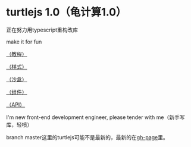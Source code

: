# turtlejs 1.0（龟计算1.0）

正在努力用typescript重构改库

make it for fun

[（教程）](http://make-in-china.github.io/turtlejs/course/)

[（样式）](http://make-in-china.github.io/turtlejs/style/)

[（沙盒）](http://make-in-china.github.io/turtlejs/sandbox/)

[（组件）](http://make-in-china.github.io/turtlejs/part/)

[（API）](http://make-in-china.github.io/turtlejs/api/)

I'm new front-end development engineer, please tender with me（新手写库，轻喷）

branch master这里的turtlejs可能不是最新的，最新的在[gh-page](https://github.com/make-in-china/turtlejs/tree/gh-pages)里。
